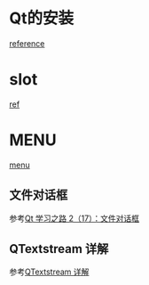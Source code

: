 # Qt的安装

[reference](https://wiki.qt.io/Install_Qt_5_on_Ubuntu)

# slot
[ref](http://blog.chinaunix.net/uid-9787967-id-1988915.html)

# MENU
[menu](http://www.cnblogs.com/shiyumiao/p/5208210.html)

## 文件对话框

参考[Qt 学习之路 2（17）：文件对话框](https://www.devbean.net/2012/09/qt-study-road-2-file-dialog/)

## QTextstream 详解

参考[QTextstream 详解](http://www.cnblogs.com/wangchaoguo-li/archive/2012/12/28/2837538.html)



